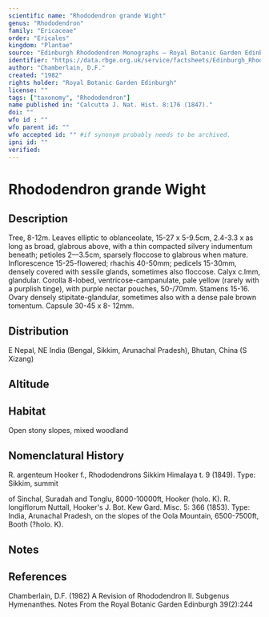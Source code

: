 ```yaml
---
scientific name: "Rhododendron grande Wight"
genus: "Rhododendron"
family: "Ericaceae"
order: "Ericales"
kingdom: "Plantae"
source: "Edinburgh Rhododendron Monographs – Royal Botanic Garden Edinburgh"
identifier: "https://data.rbge.org.uk/service/factsheets/Edinburgh_Rhododendron_Monographs.xhtml"
author: "Chamberlain, D.F."
created: "1982"
rights holder: "Royal Botanic Garden Edinburgh"
license: ""
tags: ["taxonomy", "Rhododendron"]
name published in: "Calcutta J. Nat. Hist. 8:176 (1847)."
doi: ""
wfo id : ""
wfo parent id: ""
wfo accepted id: "" #if synonym probably needs to be archived.                      
ipni id: ""
verified:
---
```


                       

# Rhododendron grande Wight

## Description
Tree, 8-12m. Leaves elliptic to oblanceolate, 15-27 x 5-9.5cm, 2.4-3.3 x as long as broad, glabrous above, with a thin compacted silvery indumentum beneath; petioles 2—3.5cm, sparsely floccose to glabrous when mature. Inflorescence 15-25-flowered; rhachis 40-50mm; pedicels 15-30mm, densely covered with sessile glands, sometimes also floccose. Calyx c.lmm, glandular. Corolla 8-lobed, ventricose-campanulate, pale yellow (rarely with a purplish tinge), with purple nectar pouches, 50-/70mm. Stamens 15-16. Ovary densely stipitate-glandular, sometimes also with a dense pale brown tomentum. Capsule 30-45 x 8- 12mm.

## Distribution
E Nepal, NE India (Bengal, Sikkim, Arunachal Pradesh), Bhutan, China (S Xizang)

## Altitude


## Habitat
Open stony slopes, mixed woodland

## Nomenclatural History
R. argenteum Hooker f., Rhododendrons Sikkim Himalaya t. 9 (1849). Type: Sikkim, summit
   of Sinchal, Suradah and Tonglu, 8000-10000ft, Hooker (holo. K). R. longiflorum Nuttall, Hooker's J. Bot. Kew Gard. Misc. 5: 366 (1853). Type: India, Arunachal Pradesh, on the slopes of the Oola Mountain, 6500-7500ft, Booth (?holo. K).
                       
## Notes


## References

Chamberlain, D.F. (1982) A Revision of Rhododendron II. Subgenus Hymenanthes. Notes From the Royal Botanic Garden Edinburgh 39(2):244
